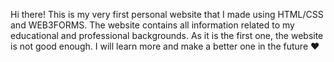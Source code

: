 Hi there! This is my very first personal website that I made using HTML/CSS and WEB3FORMS. The website contains all
information related to my educational and professional backgrounds. As it is the first one, the website is not good
enough. I will learn more and make a better one in the future ♥︎
